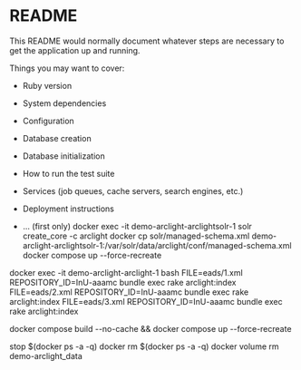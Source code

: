 # README

This README would normally document whatever steps are necessary to get the
application up and running.

Things you may want to cover:

* Ruby version

* System dependencies

* Configuration

* Database creation

* Database initialization

* How to run the test suite

* Services (job queues, cache servers, search engines, etc.)

* Deployment instructions

* ...
(first only) docker exec -it demo-arclight-arclightsolr-1 solr create_core -c arclight
docker cp solr/managed-schema.xml demo-arclight-arclightsolr-1:/var/solr/data/arclight/conf/managed-schema.xml
docker compose up --force-recreate

docker exec -it demo-arclight-arclight-1 bash
FILE=eads/1.xml REPOSITORY_ID=InU-aaamc bundle exec rake arclight:index
FILE=eads/2.xml REPOSITORY_ID=InU-aaamc bundle exec rake arclight:index
FILE=eads/3.xml REPOSITORY_ID=InU-aaamc bundle exec rake arclight:index

docker compose build --no-cache && docker compose up --force-recreate

stop $(docker ps -a -q)
docker rm $(docker ps -a -q)
docker volume rm demo-arclight_data